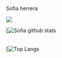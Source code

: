 <p>Sofia herrera</p>

<img src="https://user-images.githubusercontent.com/63525754/139300955-18ce673f-9ac7-4614-ac0c-dca6f9298e21.png">

[![Sofia github stats](https://github-readme-stats.vercel.app/api?username=sofiagaona&show_icons=true&theme=onedark)
<br>
<br>
<br>
[![Top Langs](https://github-readme-stats.vercel.app/api/top-langs/?username=sofiagaona&show_icons=true&theme=onedark)
